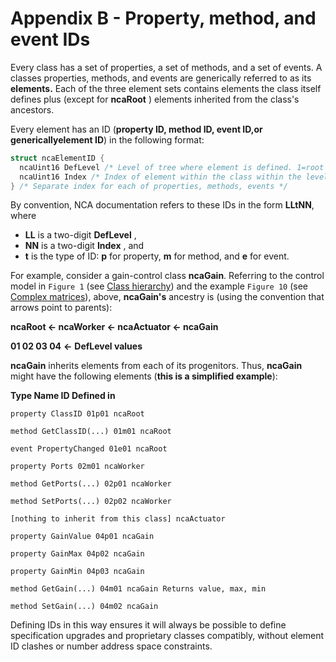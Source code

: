# Appendix B - Property, method, and event IDs

Every class has a set of properties, a set of methods, and a set of events. A classes properties, methods, and events are generically referred to as its **elements.** Each of the three element sets contains elements the class itself defines plus (except for **ncaRoot** ) elements inherited from the class's ancestors.

Every element has an ID (**property ID, method ID, event ID,**or generically**element ID**) in the following format:

```c
struct ncaElementID {
  ncaUint16 DefLevel /* Level of tree where element is defined. 1=root */
  ncaUint16 Index /* Index of element within the class within the level */
} /* Separate index for each of properties, methods, events */
```

By convention, NCA documentation refers to these IDs in the form **LLtNN**, where

- **LL** is a two-digit **DefLevel** ,
- **NN** is a two-digit **Index** , and
- **t** is the type of ID: **p** for property, **m** for method, and **e** for event.

For example, consider a gain-control class **ncaGain**. Referring to the control model in `Figure 1` (see [Class hierarchy](Control%20model.md#class-hierarchy)) and the example `Figure 10` (see [Complex matrices](Matrixing.md#complex-matrices)), above, **ncaGain's** ancestry is (using the convention that arrows point to parents):

**ncaRoot ← ncaWorker ← ncaActuator ← ncaGain**

**01 02 03 04**  **←**  **DefLevel values**

**ncaGain** inherits elements from each of its progenitors. Thus, **ncaGain** might have the following elements
 (**this is a simplified example**):

**Type Name ID Defined in**

```
property ClassID 01p01 ncaRoot

method GetClassID(...) 01m01 ncaRoot

event PropertyChanged 01e01 ncaRoot

property Ports 02m01 ncaWorker

method GetPorts(...) 02p01 ncaWorker

method SetPorts(...) 02p02 ncaWorker

[nothing to inherit from this class] ncaActuator

property GainValue 04p01 ncaGain

property GainMax 04p02 ncaGain

property GainMin 04p03 ncaGain

method GetGain(...) 04m01 ncaGain Returns value, max, min

method SetGain(...) 04m02 ncaGain
```

Defining IDs in this way ensures it will always be possible to define specification upgrades and proprietary classes compatibly, without element ID clashes or number address space constraints.
